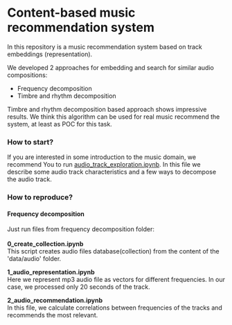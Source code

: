 # Content-based music recommendation system
In this repository is a music recommendation system based on track embeddings (representation).

We developed 2 approaches for embedding and search for similar audio compositions:
- Frequency decomposition
- Timbre and rhythm decomposition

Timbre and rhythm decomposition based approach shows impressive results. We think this algorithm can be used for real music recommend the system, at least as POC for this task.


### How to start?
If you are interested in some introduction to the music domain, we recommend You to run [audio_track_exploration.ipynb](https://github.com/SanGreel/music-recommendation-system/blob/master/audio_track_exploration.ipynb). In this file we describe some audio track characteristics and a few ways to decompose the audio track.


### How to reproduce?
#### Frequency decomposition
Just run files from frequency decomposition folder:<br/><br/>
**0_create_collection.ipynb**<br/>
This script creates audio files database(collection) from the content of the 'data/audio' folder.<br/>

**1_audio_representation.ipynb**<br/>
Here we represent mp3 audio file as vectors for different frequencies. In our case, we processed only 20 seconds of the track.

**2_audio_recommendation.ipynb**<br/>
In this file, we calculate correlations between frequencies of the tracks and recommends the most relevant.
